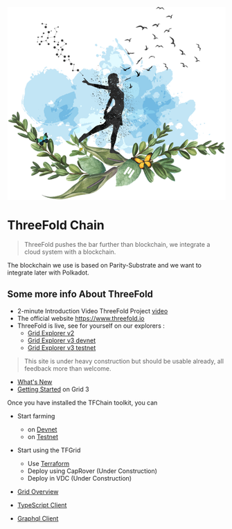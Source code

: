 ![](img/freedom_.png)

# ThreeFold Chain

> ThreeFold pushes the bar further than blockchain, we integrate a cloud system with a blockchain.

The blockchain we use is based on Parity-Substrate and we want to integrate later with Polkadot.


## Some more info About ThreeFold

- 2-minute Introduction Video ThreeFold Project [video](https://vimeo.com/438190961)
- The official website https://www.threefold.io
- ThreeFold is live, see for yourself on our explorers : 
  - [Grid Explorer v2](https://explorer.grid.tf/)
  - [Grid Explorer v3 devnet](https://explorer.tfchain.dev.threefold.io/)
  - [Grid Explorer v3 testnet](https://explorer.tfchain.test.threefold.io/)

> This site is under heavy construction but should be usable already, all feedback more than welcome. <BR>

- [What's New](grid3_new)
- [Getting Started](grid3_get_started) on Grid 3

Once you have installed the TFChain toolkit, you can

- Start farming
  - on [Devnet](create_farm_devnet)
  - on [Testnet](create_farm_testnet)

- Start using the TFGrid
  - Use [Terraform](grid3_terraform_home)
  - Deploy using CapRover (Under Construction)
  - Deploy in VDC (Under Construction)

- [Grid Overview](manual3_tfgrid_home)

- [TypeScript Client](grid3_javascript_home)
- [Graphql Client](graphql)
